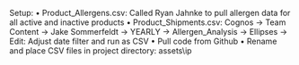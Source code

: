 Setup:
• Product_Allergens.csv: Called Ryan Jahnke to pull allergen data for all active and inactive products
• Product_Shipments.csv: Cognos -> Team Content -> Jake Sommerfeldt -> YEARLY -> Allergen_Analysis -> Ellipses -> Edit: Adjust date filter and run as CSV
• Pull code from Github
• Rename and place CSV files in project directory: assets\ip
